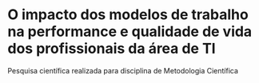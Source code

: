 # O impacto dos modelos de trabalho na performance e qualidade de vida dos profissionais da área de TI

Pesquisa científica realizada para disciplina de Metodologia Científica
